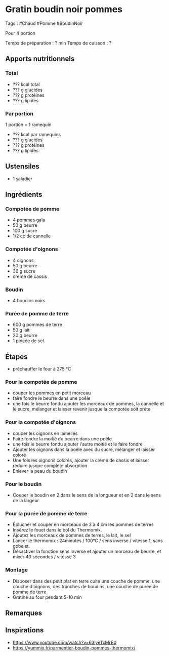 # Gratin boudin noir pommes

Tags : #Chaud #Pomme #BoudinNoir

Pour 4 portion

Temps de préparation : ? min
Temps de cuisson : ?

## Apports nutritionnels

### Total

* ??? kcal total
* ??? g glucides
* ??? g protéines
* ??? g lipides

### Par portion

1 portion = 1 ramequin

* ??? kcal par ramequins
* ??? g glucides
* ??? g protéines
* ??? g lipides

## Ustensiles

* 1 saladier

## Ingrédients

### Compotée de pomme

* 4 pommes gala
* 50 g beurre
* 100 g sucre
* 1/2 cc de cannelle

### Compotée d'oignons

* 4 oignons
* 50 g beurre
* 30 g sucre
* crème de cassis

### Boudin

* 4 boudins noirs

### Purée de pomme de terre

* 600 g pommes de terre
* 50 g lait
* 20 g beurre
* 1 pincée de sel

## Étapes

* préchauffer le four à 275 °C

### Pour la compotée de pomme

* couper les pommes en petit morceau
* faire fondre le beurre dans une poêle
* une fois le beurre fondu ajouter les morceaux de pommes, la cannelle et le sucre, mélanger et laisser revenir jusque la compotée soit prête

### Pour la compotée d'oignons

* couper les oignons en lamelles
* Faire fondre la  moitié du beurre dans une poêle 
* une fois le beurre fondu ajouter l'autre moitié et le faire fondre
* Ajouter les oignons dans la poêle avec du sucre, mélanger et laisser coloré
* Une fois les oignons colorés, ajouter la crème de cassis et laisser réduire jusque complète absorption
* Enlever la peau du boudin

### Pour le boudin

* Couper le boudin en 2 dans le sens de la longueur et en 2 dans le sens de la largeur

### Pour la purée de pomme de terre

* Éplucher et couper en morceaux de 3 à 4 cm les pommes de terres
* Insérez le fouet dans le bol du Thermomix.
* Ajoutez les morceaux de pommes de terres, le lait, le sel
* Lancer le thermomix : 24minutes / 100°C / sens inverse / vitesse 1, sans gobelet.
* Désactiver la fonction sens inverse et ajouter un morceau de beurre, et mixer 40 secondes / vitesse 3

### Montage

* Disposer dans des petit plat en terre cuite une couche de pomme, une couche d'oignons, des tranches de boudins, une couche de purée de pomme de terre
* Gratiné au four pendant 5-10 min

## Remarques

## Inspirations

* https://www.youtube.com/watch?v=63lyeTxMrB0
* https://yummix.fr/parmentier-boudin-pommes-thermomix/